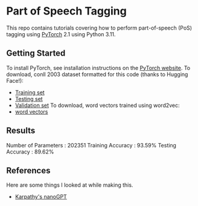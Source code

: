 # Part of Speech Tagging

This repo contains tutorials covering how to perform part-of-speech (PoS) tagging using [PyTorch](https://github.com/pytorch/pytorch) 2.1 using Python 3.11.

## Getting Started

To install PyTorch, see installation instructions on the [PyTorch website](pytorch.org).
To download, conll 2003 dataset formatted for this code (thanks to Hugging Face!): 
* [Training set](https://drive.google.com/file/d/1PTfU4nI6aKrV9xsASFbOUf6Lkwxo1eD9/view?usp=sharing)
* [Testing set](https://drive.google.com/file/d/1RS4QIIv6TpCfden6bONfC1I4YqsJsBjA/view?usp=sharing)
* [Validation set](https://drive.google.com/file/d/1pkBoTOc1VE9kqGeGsjq57AgOAqjU6f0M/view?usp=sharing)
To download, word vectors trained using word2vec:
* [word vectors](https://drive.google.com/file/d/1v4VAsPCz6vqXrDqcF91i0okUnxZN3W_H/view?usp=sharing)

## Results
Number of Parameters : 202351
Training Accuracy : 93.59%
Testing Accuracy : 89.62%

## References

Here are some things I looked at while making this.

* [Karpathy's nanoGPT](https://github.com/karpathy/nanoGPT)
